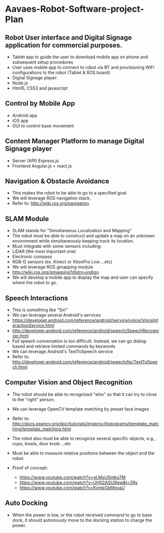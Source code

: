 # Aavaes-Robot-Software-project-Plan

## Robot User interface and Digital Signage application for commercial purposes.
* Tablet app to guide the user to download mobile app on phone and subsequent setup procedures
* User uses mobile app to connect to robot via BT and provisioning WiFi configurations to the robot (Tablet & ROS board)
* Digital Signage player:
 * Node.js
 * Html5, CSS3 and javascript

## Control by Mobile App
* Android app
* iOS app
* GUI to control base movement

## Content Manager Platform to manage Digital Signage player
* Server (API) Express.js
* Frontend Angular.js + react.js

## Navigation & Obstacle Avoidance
* This makes the robot to be able to go to a specified goal.
* We will leverage ROS navigation stack,
* Refer to: http://wiki.ros.org/navigation

## SLAM Module
* SLAM stands for "Simultaneous Localization and Mapping"
* The robot must be able to construct and update a map on an unknown environment while simultaneously keeping track its location.
* Must integrate with some sensors including:
 * LiDAR (the most important one)
 * Electronic compass
 * RGB-D sensors (ex. Kinect or XtionPro Live ...etc)
* We will leverage ROS gmapping module
 * http://wiki.ros.org/gmapping?distro=indigo
* We will develop a mobile app to display the map and user can specify where the robot to go.


## Speech Interactions
* This is something like "Siri"
* We can leverage several Android's services
 * https://developer.android.com/reference/android/service/voice/VoiceInteractionService.html
 * http://developer.android.com/reference/android/speech/SpeechRecognizer.html
* Full speech conversation is too difficult. Instead, we can go dialog-based and retrieve limited commands by keywords 
 * We can leverage Android's TextToSpeech service 
 * Refer to: http://developer.android.com/reference/android/speech/tts/TextToSpeech.html


## Computer Vision and Object Recognition
* The robot should be able to recognized "who" so that it can try to close to the "right" person.
* We can leverage OpenCV template matching by preset face images
 * Refer to: http://docs.opencv.org/doc/tutorials/imgproc/histograms/template_matching/template_matching.html
* The robot also must be able to recognize several specific objects, e.g., cups, bowls, door knob ...etc
* Must be able to measure relative positions between the object and the robot.

* Proof of concept: 
  * https://www.youtube.com/watch?v=gLMsUSmbo7M
  * https://www.youtube.com/watch?v=UH02ASIJ9gw&t=39s
  * https://www.youtube.com/watch?v=KvmkGbMgvaU


## Auto Docking
* When the power is low, or the robot received command to go to base dock, it should automously move to the docking station to charge the power.

